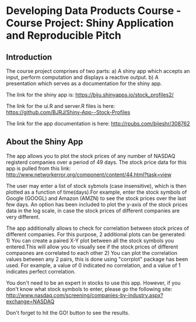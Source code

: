 Developing Data Products Course - Course Project: Shiny Application and Reproducible Pitch
========================================================


Introduction
-------------

The course project comprises of two parts: a) A shiny app which accepts an input, perform computation and displays a reactive output. b) A presentation which serves as a documentation for the shiny app.

The link for the shiny app is:
https://biju.shinyapps.io/stock_profiles2/

The link for the ui.R and server.R files is here: 
https://github.com/BJRJ/Shiny-App--Stock-Profiles

The link for the app documentation is here:
http://rpubs.com/bijeshr/308762

About the Shiny App
-------------

The app allows you to plot the stock prices of any number of NASDAQ registerd companies over a period of 49 days. The stock price data for this app is pulled from this link: http://www.networkerror.org/component/content/44.html?task=view

The user may enter a list of stock sybmols (case insensitive), which is then plotted as a function of time(days).For example, enter the stock symbols of Google (GOOGL) and Amazon (AMZN) to see the stock prices over the last few days. An option has been included to plot the y-axis of the stock prices data in the log scale, in case the stock prices of different companies are very different.

The app additionally allows to check for correlation between stock prices of different companies. For this purpose, 2 additional plots can be generated: 1) You can create a paired X-Y plot between all the stock symbols you entered.This will allow you to visually see if the stock prices of different compaones are correlated to each other 2) You can plot the correlation values between any 2 pairs, this is done using "corrplot" package has been used. For example, a value of 0 indicated no correlation, and a value of 1 indicates perfect correlation.

You don't need to be an expert in stocks to use this app. However, if you don't know what stock symbols to enter, please go the following site: http://www.nasdaq.com/screening/companies-by-industry.aspx?exchange=NASDAQ

Don't forget to hit the GO! button to see the results.



